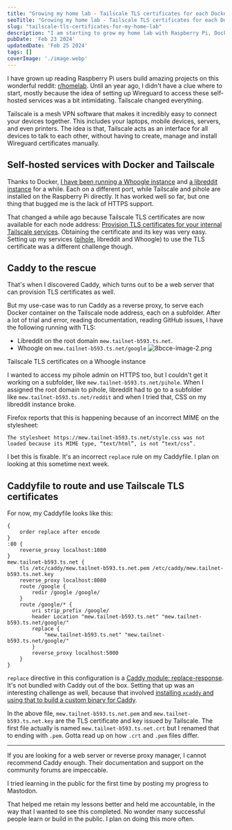 ```yaml
---
title: "Growing my home lab - Tailscale TLS certificates for each Docker with Caddy"
seoTitle: "Growing my home lab - Tailscale TLS certificates for each Docker with Caddy"
slug: "tailscale-tls-certificates-for-my-home-lab"
description: "I am starting to grow my home lab with Raspberry Pi, Docker, Caddy and Tailscale. Right now, I have Whoogle, libreddit, pihole and Caddy running on my nodes."
pubDate: 'Feb 23 2024'
updatedDate: 'Feb 25 2024'
tags: []
coverImage: './image.webp'
---
```



I have grown up reading Raspberry Pi users build amazing projects on this wonderful reddit: [r/homelab](https://old.reddit.com/r/homelab/). Until an year ago, I didn't have a clue where to start, mostly because the idea of setting up Wireguard to access these self-hosted services was a bit intimidating. Tailscale changed everything.

Tailscale is a mesh VPN software that makes it incredibly easy to connect your devices together. This includes your laptops, mobile devices, servers, and even printers. The idea is that, Tailscale acts as an interface for all devices to talk to each other, without having to create, manage and install Wireguard certificates manually.

## Self-hosted services with Docker and Tailscale

Thanks to Docker, [I have been running a Whoogle instance](https://blogarunsathiya.wordpress.com/2021/09/08/whoogle-on-the-tailscale-network/) and [a libreddit instance](https://blogarunsathiya.wordpress.com/2021/09/08/libreddit-on-tailscale/) for a while. Each on a different port, while Tailscale and pihole are installed on the Raspberry Pi directly. It has worked well so far, but one thing that bugged me is the lack of HTTPS support.

That changed a while ago because Tailscale TLS certificates are now available for each node address: [Provision TLS certificates for your internal Tailscale services](https://tailscale.com/blog/tls-certs/). Obtaining the certificate and its key was very easy. Setting up my services ([pihole](https://blogarunsathiya.wordpress.com/2021/03/30/pi-hole-on-tailscale/), libreddit and Whoogle) to use the TLS certificate was a different challenge though.

## Caddy to the rescue

That's when I discovered Caddy, which turns out to be a web server that can provision TLS certificates as well.

But my use-case was to run Caddy as a reverse proxy, to serve each Docker container on the Tailscale node address, each on a subfolder. After a lot of trial and error, reading documentation, reading GitHub issues, I have the following running with TLS:
- Libreddit on the root domain `mew.tailnet-b593.ts.net`.
- Whoogle on `mew.tailnet-b593.ts.net/google`
![8bcce-image-2.png](https://blogarunsathiya.files.wordpress.com/2022/07/8bcce-image-2.png?w=1024&h=636)

Tailscale TLS certificates on a Whoogle instance

I wanted to access my pihole admin on HTTPS too, but I couldn't get it working on a subfolder, like `mew.tailnet-b593.ts.net/pihole`. When I assigned the root domain to pihole, libreddit had to go to a subfolder like `mew.tailnet-b593.ts.net/reddit` and when I tried that, CSS on my libreddit instance broke.

Firefox reports that this is happening because of an incorrect MIME on the stylesheet:

```text
The stylesheet https://mew.tailnet-b593.ts.net/style.css was not loaded because its MIME type, “text/html”, is not “text/css”.
```

I bet this is fixable. It's an incorrect `replace` rule on my Caddyfile. I plan on looking at this sometime next week.

## Caddyfile to route and use Tailscale TLS certificates

For now, my Caddyfile looks like this:

```text
{
	order replace after encode
}
:80 {
	reverse_proxy localhost:1080
}
mew.tailnet-b593.ts.net {
	tls /etc/caddy/mew.tailnet-b593.ts.net.pem /etc/caddy/mew.tailnet-b593.ts.net.key
	reverse_proxy localhost:8080
	route /google {
		redir /google /google/
	}
	route /google/* {
		uri strip_prefix /google/
		header Location "mew.tailnet-b593.ts.net" "mew.tailnet-b593.ts.net/google/"
		replace {
			"mew.tailnet-b593.ts.net" "mew.tailnet-b593.ts.net/google/"
		}
		reverse_proxy localhost:5000
	}
}
```

`replace` directive in this configuration is a [Caddy module: replace-response](https://github.com/caddyserver/replace-response). It's not bundled with Caddy out of the box. Setting that up was an interesting challenge as well, because that involved [installing ](https://caddyserver.com/docs/build#xcaddy)[`xcaddy`](https://caddyserver.com/docs/build#xcaddy)[ and using that to build a custom binary for Caddy](https://caddyserver.com/docs/build#xcaddy).

In the above file, `mew.tailnet-b593.ts.net.pem` and `mew.tailnet-b593.ts.net.key` are the TLS certificate and key issued by Tailscale. The first file actually is named `mew.tailnet-b593.ts.net.crt` but I renamed that to ending with `.pem`. Gotta read up on how `.crt` and `.pem` files differ.

---

If you are looking for a web server or reverse proxy manager, I cannot recommend Caddy enough. Their documentation and support on the community forums are impeccable.

I tried learning in the public for the first time by posting my progress to Mastodon.

That helped me retain my lessons better and held me accountable, in the way that I wanted to see this completed. No wonder many successful people learn or build in the public. I plan on doing this more often.
